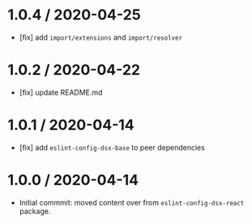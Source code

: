 1.0.4 / 2020-04-25
==================

- [fix] add `import/extensions` and `import/resolver`

1.0.2 / 2020-04-22
==================

- [fix] update README.md

1.0.1 / 2020-04-14
==================

- [fix] add `eslint-config-dsx-base` to peer dependencies

1.0.0 / 2020-04-14
==================

- Initial commmit: moved content over from `eslint-config-dsx-react` package.
